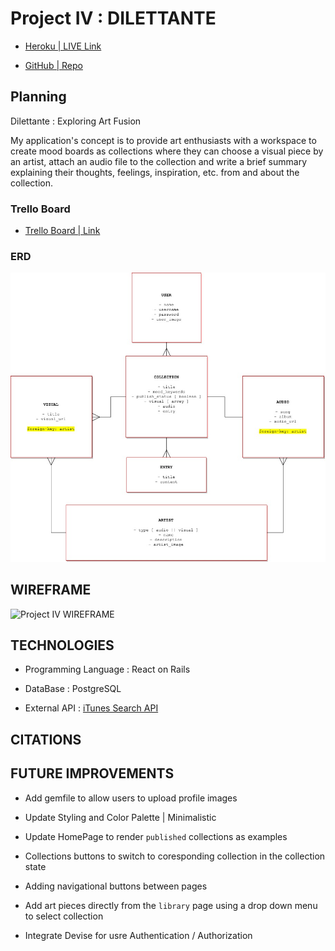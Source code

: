 # Project IV : DILETTANTE 

* [ Heroku | LIVE Link ](https://project-four.herokuapp.com/)

* [ GitHub | Repo ](https://github.com/grantspell/project-four)

## Planning

Dilettante : Exploring Art Fusion

My application's concept is to provide art enthusiasts with a workspace to create mood boards as collections where they can choose a visual piece by an artist, attach an audio file to the collection and write a brief summary explaining their thoughts, feelings, inspiration, etc. from and about the collection.

### Trello Board

* [ Trello Board | Link ](https://trello.com/b/QpOi31Cc)

### ERD

![ Project IV ERD ](./images/erd.jpeg)

## WIREFRAME

![ Project IV WIREFRAME ](https://i.imgur.com/nbh1KKI.jpg)

## TECHNOLOGIES

* Programming Language : React on Rails

* DataBase : PostgreSQL

* External API : [iTunes Search API ](https://affiliate.itunes.apple.com/resources/documentation/itunes-store-web-service-search-api/)

## CITATIONS

## FUTURE IMPROVEMENTS

* Add gemfile to allow users to upload profile images

* Update Styling and Color Palette | Minimalistic

* Update HomePage to render `published` collections as examples

* Collections buttons to switch to coresponding collection in the collection state

* Adding navigational buttons between pages

* Add art pieces directly from the `library` page using a drop down menu to select collection

* Integrate Devise for usre Authentication / Authorization